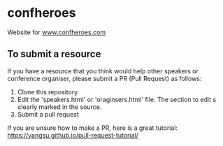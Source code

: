# confheroes
Website for www.confheroes.com

## To submit a resource

If you have a resource that you think would help other speakers or conference organiser, please submit a PR (Pull Request) as follows:

1. Clone this repository.
2. Edit the 'speakers.html' or 'oraginsers.html' file. The section to edit s clearly marked in the source.
3. Submit a pull request

If you are unsure how to make a PR, here is a great tutorial: https://yangsu.github.io/pull-request-tutorial/



